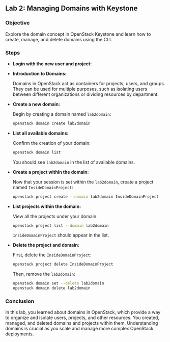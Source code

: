 ## Lab 2: Managing Domains with Keystone

### Objective

Explore the domain concept in OpenStack Keystone and learn how to create, manage, and delete domains using the CLI.

### Steps

- **Login with the new user and project:**


- **Introduction to Domains:**

  Domains in OpenStack act as containers for projects, users, and groups. They can be used for multiple purposes, such as isolating users between different organizations or dividing resources by department.

- **Create a new domain:**

  Begin by creating a domain named `lab2domain`:

  ```bash
  openstack domain create lab2domain
  ```

- **List all available domains:**

  Confirm the creation of your domain:

  ```bash
  openstack domain list
  ```

  You should see `lab2domain` in the list of available domains.

- **Create a project within the domain:**

  Now that your session is set within the `lab2domain`, create a project named `InsideDomainProject`:

  ```bash
  openstack project create --domain lab2domain InsideDomainProject
  ```

- **List projects within the domain:**

  View all the projects under your domain:

  ```bash
  openstack project list --domain lab2domain
  ```

  `InsideDomainProject` should appear in the list.

- **Delete the project and domain:**

  First, delete the `InsideDomainProject`:

  ```bash
  openstack project delete InsideDomainProject
  ```

  Then, remove the `lab2domain`:

  ```bash
  openstack domain set --delete lab2domain
  openstack domain delete lab2domain
  ```

### Conclusion

In this lab, you learned about domains in OpenStack, which provide a way to organize and isolate users, projects, and other resources. You created, managed, and deleted domains and projects within them. Understanding domains is crucial as you scale and manage more complex OpenStack deployments.